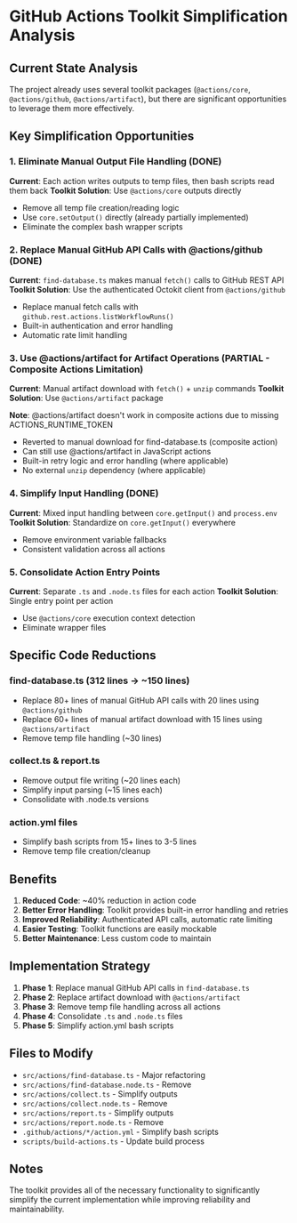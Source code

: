 # GitHub Actions Toolkit Simplification Analysis

## Current State Analysis

The project already uses several toolkit packages (`@actions/core`, `@actions/github`, `@actions/artifact`), but there are significant opportunities to leverage them more effectively.

## Key Simplification Opportunities

### 1. **Eliminate Manual Output File Handling** (DONE)

**Current**: Each action writes outputs to temp files, then bash scripts read them back
**Toolkit Solution**: Use `@actions/core` outputs directly

- Remove all temp file creation/reading logic
- Use `core.setOutput()` directly (already partially implemented)
- Eliminate the complex bash wrapper scripts

### 2. **Replace Manual GitHub API Calls with @actions/github** (DONE)

**Current**: `find-database.ts` makes manual `fetch()` calls to GitHub REST API
**Toolkit Solution**: Use the authenticated Octokit client from `@actions/github`

- Replace manual fetch calls with `github.rest.actions.listWorkflowRuns()`
- Built-in authentication and error handling
- Automatic rate limit handling

### 3. **Use @actions/artifact for Artifact Operations** (PARTIAL - Composite Actions Limitation)

**Current**: Manual artifact download with `fetch()` + `unzip` commands
**Toolkit Solution**: Use `@actions/artifact` package

**Note**: @actions/artifact doesn't work in composite actions due to missing ACTIONS_RUNTIME_TOKEN

- Reverted to manual download for find-database.ts (composite action)
- Can still use @actions/artifact in JavaScript actions
- Built-in retry logic and error handling (where applicable)
- No external `unzip` dependency (where applicable)

### 4. **Simplify Input Handling** (DONE)

**Current**: Mixed input handling between `core.getInput()` and `process.env`
**Toolkit Solution**: Standardize on `core.getInput()` everywhere

- Remove environment variable fallbacks
- Consistent validation across all actions

### 5. **Consolidate Action Entry Points**

**Current**: Separate `.ts` and `.node.ts` files for each action
**Toolkit Solution**: Single entry point per action

- Use `@actions/core` execution context detection
- Eliminate wrapper files

## Specific Code Reductions

### find-database.ts (312 lines → ~150 lines)

- Replace 80+ lines of manual GitHub API calls with 20 lines using `@actions/github`
- Replace 60+ lines of manual artifact download with 15 lines using `@actions/artifact`
- Remove temp file handling (~30 lines)

### collect.ts & report.ts

- Remove output file writing (~20 lines each)
- Simplify input parsing (~15 lines each)
- Consolidate with .node.ts versions

### action.yml files

- Simplify bash scripts from 15+ lines to 3-5 lines
- Remove temp file creation/cleanup

## Benefits

1. **Reduced Code**: ~40% reduction in action code
2. **Better Error Handling**: Toolkit provides built-in error handling and retries
3. **Improved Reliability**: Authenticated API calls, automatic rate limiting
4. **Easier Testing**: Toolkit functions are easily mockable
5. **Better Maintenance**: Less custom code to maintain

## Implementation Strategy

1. **Phase 1**: Replace manual GitHub API calls in `find-database.ts`
2. **Phase 2**: Replace artifact download with `@actions/artifact`
3. **Phase 3**: Remove temp file handling across all actions
4. **Phase 4**: Consolidate `.ts` and `.node.ts` files
5. **Phase 5**: Simplify action.yml bash scripts

## Files to Modify

- `src/actions/find-database.ts` - Major refactoring
- `src/actions/find-database.node.ts` - Remove
- `src/actions/collect.ts` - Simplify outputs
- `src/actions/collect.node.ts` - Remove
- `src/actions/report.ts` - Simplify outputs
- `src/actions/report.node.ts` - Remove
- `.github/actions/*/action.yml` - Simplify bash scripts
- `scripts/build-actions.ts` - Update build process

## Notes

The toolkit provides all of the necessary functionality to significantly simplify the current implementation while improving reliability and maintainability.

